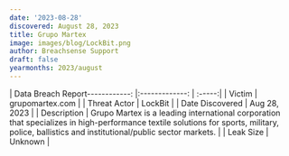 ```yaml
---
date: '2023-08-28'
discovered: August 28, 2023
title: Grupo Martex
image: images/blog/LockBit.png
author: Breachsense Support
draft: false
yearmonths: 2023/august
---
```


| Data Breach Report------------:     |:-------------:    | :-----:|
| Victim      | grupomartex.com      | 
| Threat Actor      | LockBit      | 
| Date Discovered      | Aug 28, 2023      | 
| Description      | Grupo Martex is a leading international corporation that specializes in high-performance textile solutions for sports, military, police, ballistics and institutional/public sector markets.      | 
| Leak Size      | Unknown      | 

